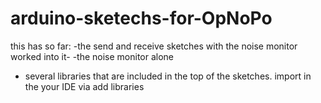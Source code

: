 arduino-sketechs-for-OpNoPo
===========================

this has so far:
-the send and receive sketches with the noise monitor worked into it-
-the noise monitor alone
- several libraries that are included in the top of the sketches.  import in the your IDE via add libraries

